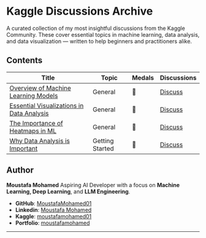 # Kaggle Discussions Archive

A curated collection of my most insightful discussions from the Kaggle Community. These cover essential topics in machine learning, data analysis, and data visualization — written to help beginners and practitioners alike.

## Contents

| Title | Topic | Medals | Discussions |
|-------|-------|--------|-------------|
| [Overview of Machine Learning Models](./discussions/overview-ml-models.md) | General | 🥉 | [Discuss](https://www.kaggle.com/discussions/general/585319) |
| [Essential Visualizations in Data Analysis](./discussions/essential-visualizations.md) | General | 🥇 | [Discuss](https://www.kaggle.com/discussions/general/583451) |
| [The Importance of Heatmaps in ML](./discussions/importance-of-heatmaps.md) | General | 🥈 | [Discuss](https://www.kaggle.com/discussions/general/580707) |
| [Why Data Analysis is Important](./discussions/why-data-analysis-important.md) | Getting Started | 🥉 | [Discuss](https://www.kaggle.com/discussions/getting-started/560720) |

## Author

**Moustafa Mohamed**
Aspiring AI Developer with a focus on **Machine Learning, Deep Learning**, and **LLM Engineering**.

* **GitHub**: [MoustafaMohamed01](https://github.com/MoustafaMohamed01)
* **Linkedin**: [Moustafa Mohamed](https://www.linkedin.com/in/moustafamohamed01/)
* **Kaggle**: [moustafamohamed01](https://www.kaggle.com/moustafamohamed01)
* **Portfolio**: [moustafamohamed](https://moustafamohamed.netlify.app/)

---

